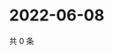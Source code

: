 # 2022-06-08

共 0 条

<!-- BEGIN WEIBO -->
<!-- 最后更新时间 Wed Jun 08 2022 06:14:13 GMT+0800 (China Standard Time) -->

<!-- END WEIBO -->
